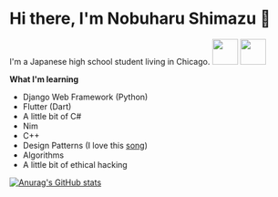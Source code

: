 # Hi there, I'm Nobuharu Shimazu 👋

I'm a Japanese high school student living in Chicago.
<img src="https://user-images.githubusercontent.com/60306074/160750010-f3fe0b78-0090-4f61-be39-9a9ba9f29b3a.gif" width="45"> 
<img src="https://media.giphy.com/media/077i6AULCXc0FKTj9s/giphy.gif" width="45"> 
<br>

**What I'm learning**
 - Django Web Framework (Python)
 - Flutter (Dart)
 - A little bit of C#
 - Nim
 - C++
 - Design Patterns (I love this [song](https://www.youtube.com/watch?v=YYvOGPMLVDo))
 - Algorithms
 - A little bit of ethical hacking

[![Anurag's GitHub stats](https://github-readme-stats.vercel.app/api?username=bichanna&count_private=true&show_icons=true)](https://github.com/anuraghazra/github-readme-stats)

<!-- [![Top Langs](https://github-readme-stats.vercel.app/api/top-langs/?username=bichanna&layout=compact)](https://github.com/anuraghazra/github-readme-stats) -->
